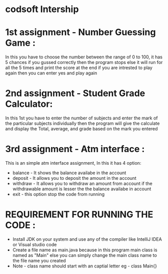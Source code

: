 # codsoft Intership

# 1st assignment - Number Guessing Game :
In this you have to choose the number between the range of 0 to 100, it has 5 chances if you gussed correctly then the program stops else it will run for all the 5 times and print the score at the end if you are intrested to play again then you can enter yes and play again 

# 2nd assignment - Student Grade Calculator:
In this 1st you have to enter the number of subjects and enter the mark of the particular subjects individually then the program will give the calculate and display the Total, average, and grade based on the mark you entered

# 3rd assignment - Atm interface :
This is an simple atm interface assignment, In this  it has 4 option:
* balance - It shows the balance availabe in the account
* deposit - It allows you to deposit the amount in the account
* withdraw - It allows you to withdraw an amount from account if the withdrawable amount is lesser the the balance availabe in account
* exit - this option stop the code from running 



# REQUIREMENT FOR RUNNING THE CODE :
* Install JDK on your system and use any of the compiler like IntelliJ IDEA or Visual studio code 
* Create a file name as main.java because in this program main class is named as "Main" else you can simply change the main class name to the file name you created 
* Note - class name should start with an captial letter eg - class Main{}
